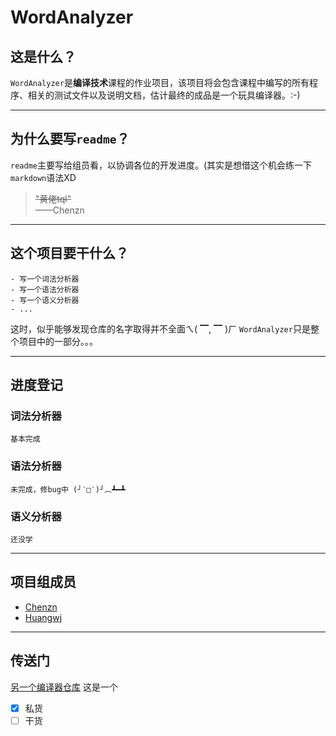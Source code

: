# WordAnalyzer
## 这是什么？

`WordAnalyzer`是**编译技术**课程的作业项目，该项目将会包含课程中编写的所有程序、相关的测试文件以及说明文档，估计最终的成品是一个玩具编译器。:-)

---
## 为什么要写`readme`？

`readme`主要写给组员看，以协调各位的开发进度。(其实是想借这个机会练一下`markdown`语法XD

> ~~"黄佬tql"~~     
>——Chenzn

---
## 这个项目要干什么？
    - 写一个词法分析器
    - 写一个语法分析器
    - 写一个语义分析器
    - ...
这时，似乎能够发现仓库的名字取得并不全面ㄟ( ▔, ▔ )ㄏ
`WordAnalyzer`只是整个项目中的一部分。。。

---
## 进度登记
### 词法分析器
    基本完成

### 语法分析器
    未完成，修bug中 (╯‵□′)╯︵┻━┻

### 语义分析器
    还没学

---
## 项目组成员
- [Chenzn](https://github.com/UESBTC)
- [Huangwj](https://github.com/knsugit)

---
## 传送门
[另一个编译器仓库](https://github.com/knsugit/makeCompiler)
这是一个
- [x] 私货
- [ ] 干货
